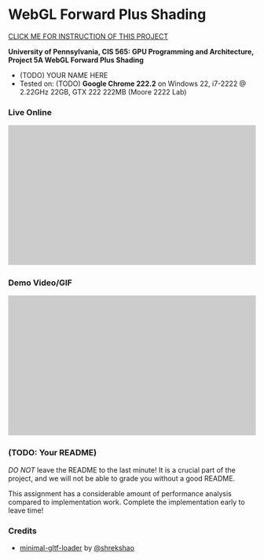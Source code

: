 WebGL Forward Plus Shading
======================

[CLICK ME FOR INSTRUCTION OF THIS PROJECT](./INSTRUCTION.md)

**University of Pennsylvania, CIS 565: GPU Programming and Architecture, Project 5A WebGL Forward Plus Shading**

* (TODO) YOUR NAME HERE
* Tested on: (TODO) **Google Chrome 222.2** on
  Windows 22, i7-2222 @ 2.22GHz 22GB, GTX 222 222MB (Moore 2222 Lab)

### Live Online

[![](img/thumb.png)](http://TODO.github.io/Project5A-WebGL-Forward-Plus-Shading)

### Demo Video/GIF

[![](img/video.png)](TODO)

### (TODO: Your README)

*DO NOT* leave the README to the last minute! It is a crucial part of the
project, and we will not be able to grade you without a good README.

This assignment has a considerable amount of performance analysis compared
to implementation work. Complete the implementation early to leave time!

### Credits

* [minimal-gltf-loader](https://github.com/shrekshao/minimal-gltf-loader) by [@shrekshao](https://github.com/shrekshao)